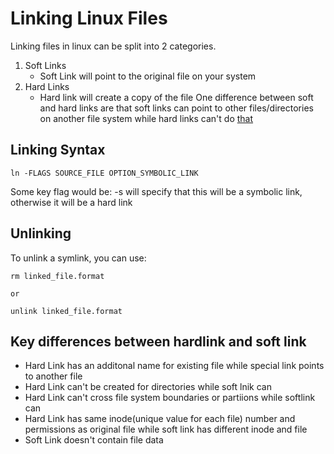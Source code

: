 # Linking Linux Files
Linking files in linux can be split into 2 categories.
1. Soft Links
    - Soft Link will point to the original file on your system
2. Hard Links
    - Hard link will create a copy of the file
One difference between soft and hard links are that soft links can point to other files/directories on another file system while hard links can't do [that](https://www.freecodecamp.org/news/linux-ln-how-to-create-a-symbolic-link-in-linux-example-bash-command/)

## Linking Syntax
````
ln -FLAGS SOURCE_FILE OPTION_SYMBOLIC_LINK
````
Some key flag would be:
    -s will specify that this will be a symbolic link, otherwise it will be a hard link

## Unlinking
To unlink a symlink, you can use:
````
rm linked_file.format

or

unlink linked_file.format
````

## Key differences between hardlink and soft link
- Hard Link has an additonal name for existing file while special link points to another file
- Hard Link can't be created for directories while soft lnik can
- Hard Link can't cross file system boundaries or partiions while softlink can
- Hard Link has same inode(unique value for each file) number and permissions as original file while soft link has different inode and file 
- Soft Link doesn't contain file data